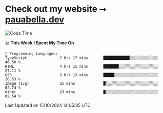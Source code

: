 # Check out my website ⭢ [pauabella.dev](https://pauabella.dev)

<!--START_SECTION:waka-->
![Code Time](http://img.shields.io/badge/Code%20Time-3%2C796%20hrs%2030%20mins-blue)

📊 **This Week I Spent My Time On** 

```text
💬 Programming Languages: 
TypeScript               7 hrs 17 mins       ████████████░░░░░░░░░░░░░   46.50 % 
HTML                     4 hrs 15 mins       ███████░░░░░░░░░░░░░░░░░░   27.11 % 
CSS                      3 hrs 13 mins       █████░░░░░░░░░░░░░░░░░░░░   20.53 % 
Image (svg)              25 mins             █░░░░░░░░░░░░░░░░░░░░░░░░   02.74 % 
Other                    23 mins             █░░░░░░░░░░░░░░░░░░░░░░░░   02.54 % 
```


 Last Updated on 15/10/2024 14:05:35 UTC
<!--END_SECTION:waka-->

